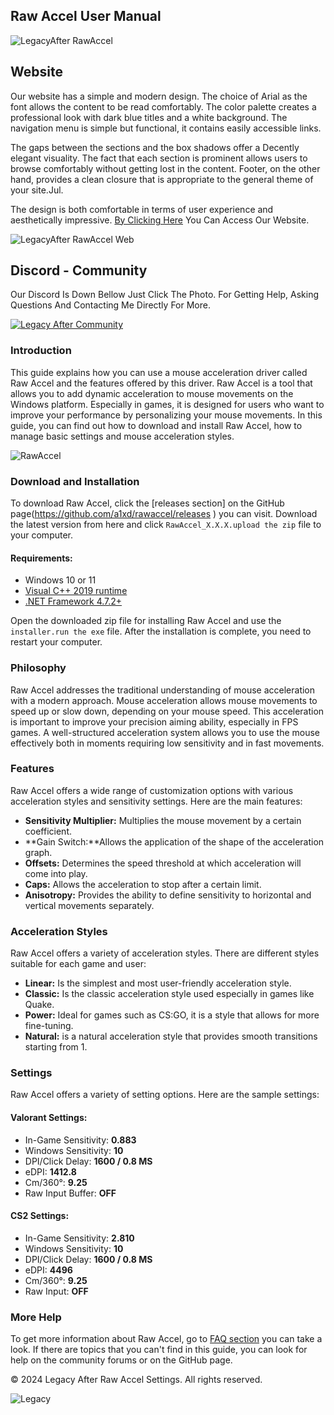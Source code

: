 ## Raw Accel User Manual

![LegacyAfter RawAccel](https://i.ibb.co/RhtT8qL/Screenshot-20240930-014017.jpg )

## Website
Our website has a simple and modern design. The choice of Arial as the font allows the content to be read comfortably. The color palette creates a professional look with dark blue titles and a white background. The navigation menu is simple but functional, it contains easily accessible links.

The gaps between the sections and the box shadows offer a Decently elegant visuality. The fact that each section is prominent allows users to browse comfortably without getting lost in the content. Footer, on the other hand, provides a clean closure that is appropriate to the general theme of your site.Jul.

The design is both comfortable in terms of user experience and aesthetically impressive. [By Clicking Here](https://kayraveyakado.github.io/rawaccel ) You Can Access Our Website.

![LegacyAfter RawAccel Web](https://i.ibb.co/fHgtM9N/Screenshot-20240930-023430.jpg )

## Discord - Community

Our Discord Is Down Bellow Just Click The Photo. For Getting Help, Asking Questions And Contacting Me Directly For More.

[![Legacy After Community](https://i.ibb.co/2ttRYTZ/Screenshot-20240930-033035.jpg)](https://discord.gg/sfJ9xS4BWm)

### Introduction

This guide explains how you can use a mouse acceleration driver called Raw Accel and the features offered by this driver. Raw Accel is a tool that allows you to add dynamic acceleration to mouse movements on the Windows platform. Especially in games, it is designed for users who want to improve your performance by personalizing your mouse movements. In this guide, you can find out how to download and install Raw Accel, how to manage basic settings and mouse acceleration styles.

![RawAccel](https://encrypted-tbn0.gstatic.com/images?q=tbn:ANd9GcS4YxS-UDE0T8SBwC2BZN3bFEmUt7hxBP0FTi27fRb80VOrt5ABvyTbEQQ&s=10)

### Download and Installation

To download Raw Accel, click the [releases section] on the GitHub page(https://github.com/a1xd/rawaccel/releases ) you can visit. Download the latest version from here and click <code>RawAccel_X.X.X.upload the zip</code> file to your computer.

#### Requirements:
- Windows 10 or 11
- [Visual C++ 2019 runtime](https://aka.ms/vs/16/release/vc_redist.x64.exe )
- [.NET Framework 4.7.2+](https://dotnet.microsoft.com/download/dotnet-framework/net48 )

Open the downloaded zip file for installing Raw Accel and use the <code>installer.run the exe</code> file. After the installation is complete, you need to restart your computer.

### Philosophy

Raw Accel addresses the traditional understanding of mouse acceleration with a modern approach. Mouse acceleration allows mouse movements to speed up or slow down, depending on your mouse speed. This acceleration is important to improve your precision aiming ability, especially in FPS games. A well-structured acceleration system allows you to use the mouse effectively both in moments requiring low sensitivity and in fast movements.

### Features

Raw Accel offers a wide range of customization options with various acceleration styles and sensitivity settings. Here are the main features:

- **Sensitivity Multiplier:** Multiplies the mouse movement by a certain coefficient.
- **Gain Switch:**Allows the application of the shape of the acceleration graph.
- **Offsets:** Determines the speed threshold at which acceleration will come into play.
- **Caps:** Allows the acceleration to stop after a certain limit.
- **Anisotropy:** Provides the ability to define sensitivity to horizontal and vertical movements separately.

### Acceleration Styles

Raw Accel offers a variety of acceleration styles. There are different styles suitable for each game and user:

- **Linear:** Is the simplest and most user-friendly acceleration style.
- **Classic:** Is the classic acceleration style used especially in games like Quake.
- **Power:** Ideal for games such as CS:GO, it is a style that allows for more fine-tuning.
- **Natural:** is a natural acceleration style that provides smooth transitions starting from 1.

### Settings

Raw Accel offers a variety of setting options. Here are the sample settings:

#### Valorant Settings:
- In-Game Sensitivity: **0.883**
- Windows Sensitivity: **10**
- DPI/Click Delay: **1600 / 0.8 MS**
- eDPI: **1412.8**
- Cm/360°: **9.25**
- Raw Input Buffer: **OFF**

#### CS2 Settings:
- In-Game Sensitivity: **2.810**
- Windows Sensitivity: **10**
- DPI/Click Delay: **1600 / 0.8 MS**
- eDPI: **4496**
- Cm/360°: **9.25**
- Raw Input: **OFF**

### More Help

To get more information about Raw Accel, go to [FAQ section](FAQ.md ) you can take a look. If there are topics that you can't find in this guide, you can look for help on the community forums or on the GitHub page.

© 2024 Legacy After Raw Accel Settings. All rights reserved.

![Legacy](https://i.ibb.co/V21bMH3/images-removebg-preview-1.png )
